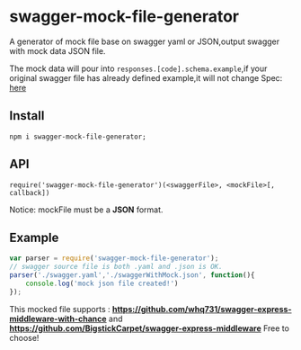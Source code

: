 # swagger-mock-file-generator
A generator of mock file base on swagger yaml or JSON,output swagger with mock data JSON file.

The mock data will pour into  ````responses.[code].schema.example````,if your original swagger file has already defined example,it will not change
Spec: [here](https://github.com/OAI/OpenAPI-Specification/blob/master/versions/2.0.md#fixed-fields-13)
## Install
````jacascript
npm i swagger-mock-file-generator;
````
## API
````jacascript
require('swagger-mock-file-generator')(<swaggerFile>, <mockFile>[, callback])
````
Notice: mockFile must be a **JSON** format.
## Example
````javascript
var parser = require('swagger-mock-file-generator');
// swagger source file is both .yaml and .json is OK.
parser('./swagger.yaml','./swaggerWithMock.json', function(){
    console.log('mock json file created!')
});

````
This mocked file supports :
**https://github.com/whq731/swagger-express-middleware-with-chance** and
**https://github.com/BigstickCarpet/swagger-express-middleware**
Free to choose! 

